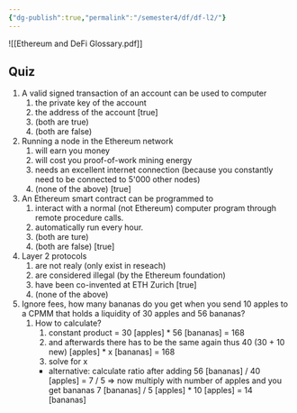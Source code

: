 ```yaml
---
{"dg-publish":true,"permalink":"/semester4/df/df-l2/"}
---
```


![[Ethereum and DeFi Glossary.pdf]]
## Quiz
1. A valid signed transaction of an account can be used to computer
	1. the private key of the account
	2. the address of the account \[true]
	3. (both are true)
	4. (both are false)
2. Running a node in the Ethereum network
	1. will earn you money
	2. will cost you proof-of-work mining energy 
	3. needs an excellent internet connection (because you constantly need to be connected to 5'000 other nodes)
	4. (none of the above) \[true]
3. An Ethereum smart contract can be programmed to 
	1. interact with a normal (not Ethereum) computer program through remote procedure calls.
	2. automatically run every hour.
	3. (both are ture)
	4. (both are false) \[true]
4. Layer 2 protocols
	1. are not realy (only exist in reseach)
	2. are considered illegal (by the Ethereum foundation)
	3. have been co-invented at ETH Zurich \[true]
	4. (none of the above)
5. Ignore fees, how many bananas do you get when you send 10 apples to a CPMM that holds a liquidity of 30 apples and 56 bananas?
	1. How to calculate?
		1. constant product = 30 \[apples] * 56 \[bananas] = 168
		2. and afterwards there has to be the same again thus 40 (30 + 10 new) \[apples] * x \[bananas] = 168
		3. solve for x
		- alternative: calculate ratio after adding 56 \[bananas] / 40 \[apples] = 7 / 5 => now  multiply with number of apples and you get bananas 7 \[bananas] / 5 \[apples] * 10 \[apples] = 14 \[bananas]